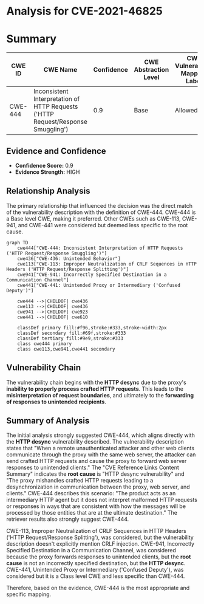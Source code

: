# Analysis for CVE-2021-46825

# Summary
| CWE ID | CWE Name | Confidence | CWE Abstraction Level | CWE Vulnerability Mapping Label | CWE-Vulnerability Mapping Notes |
|---|---|---|---|---|---|
| CWE-444 | Inconsistent Interpretation of HTTP Requests ('HTTP Request/Response Smuggling') | 0.9 | Base | Allowed | Primary CWE |

## Evidence and Confidence

*   **Confidence Score:** 0.9
*   **Evidence Strength:** HIGH

## Relationship Analysis
The primary relationship that influenced the decision was the direct match of the vulnerability description with the definition of CWE-444. CWE-444 is a Base level CWE, making it preferred. Other CWEs such as CWE-113, CWE-941, and CWE-441 were considered but deemed less specific to the root cause.

```mermaid
graph TD
    cwe444["CWE-444: Inconsistent Interpretation of HTTP Requests ('HTTP Request/Response Smuggling')"]
    cwe436["CWE-436: Unintended Behavior"]
    cwe113["CWE-113: Improper Neutralization of CRLF Sequences in HTTP Headers ('HTTP Request/Response Splitting')"]
    cwe941["CWE-941: Incorrectly Specified Destination in a Communication Channel"]
    cwe441["CWE-441: Unintended Proxy or Intermediary ('Confused Deputy')"]
    
    cwe444 -->|CHILDOF| cwe436
    cwe113 -->|CHILDOF| cwe436
    cwe941 -->|CHILDOF| cwe923
    cwe441 -->|CHILDOF| cwe610
    
    classDef primary fill:#f96,stroke:#333,stroke-width:2px
    classDef secondary fill:#69f,stroke:#333
    classDef tertiary fill:#9e9,stroke:#333
    class cwe444 primary
    class cwe113,cwe941,cwe441 secondary
```

## Vulnerability Chain
The vulnerability chain begins with the **HTTP desync** due to the proxy's **inability to properly process crafted HTTP requests**. This leads to the **misinterpretation of request boundaries**, and ultimately to the **forwarding of responses to unintended recipients**.

## Summary of Analysis
The initial analysis strongly suggested CWE-444, which aligns directly with the **HTTP desync** vulnerability described. The vulnerability description states that "When a remote unauthenticated attacker and other web clients communicate through the proxy with the same web server, the attacker can send crafted HTTP requests and cause the proxy to forward web server responses to unintended clients." The "CVE Reference Links Content Summary" indicates the **root cause** is "HTTP desync vulnerability" and "The proxy mishandles crafted HTTP requests leading to a desynchronization in communication between the proxy, web server, and clients." CWE-444 describes this scenario: "The product acts as an intermediary HTTP agent but it does not interpret malformed HTTP requests or responses in ways that are consistent with how the messages will be processed by those entities that are at the ultimate destination." The retriever results also strongly suggest CWE-444.

CWE-113, Improper Neutralization of CRLF Sequences in HTTP Headers ('HTTP Request/Response Splitting'), was considered, but the vulnerability description doesn't explicitly mention CRLF injection. CWE-941, Incorrectly Specified Destination in a Communication Channel, was considered because the proxy forwards responses to unintended clients, but the **root cause** is not an incorrectly specified destination, but the **HTTP desync**. CWE-441, Unintended Proxy or Intermediary ('Confused Deputy'), was considered but it is a Class level CWE and less specific than CWE-444.

Therefore, based on the evidence, CWE-444 is the most appropriate and specific mapping.